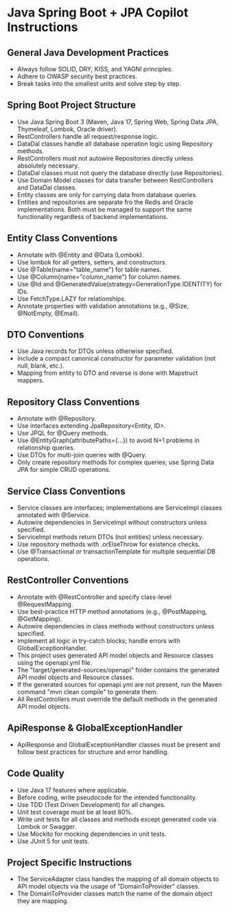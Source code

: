 # Java Spring Boot + JPA Copilot Instructions

## General Java Development Practices
- Always follow SOLID, DRY, KISS, and YAGNI principles.
- Adhere to OWASP security best practices.
- Break tasks into the smallest units and solve step by step.

## Spring Boot Project Structure
- Use Java Spring Boot 3 (Maven, Java 17, Spring Web, Spring Data JPA, Thymeleaf, Lombok, Oracle driver).
- RestControllers handle all request/response logic.
- DataDal classes handle all database operation logic using Repository methods.
- RestControllers must not autowire Repositories directly unless absolutely necessary.
- DataDal classes must not query the database directly (use Repositories).
- Use Domain Model classes for data transfer between RestControllers and DataDal classes.
- Entity classes are only for carrying data from database queries.
- Entities and repositories are separate fro the Redis and Oracle implementations. Both must be managed to support the same functionality regardless of backend implementations.

## Entity Class Conventions
- Annotate with @Entity and @Data (Lombok).
- Use lombok for all getters, setters, and constructors.
- Use @Table(name="table_name") for table names.
- Use @Column(name="column_name") for column names.
- Use @Id and @GeneratedValue(strategy=GenerationType.IDENTITY) for IDs.
- Use FetchType.LAZY for relationships.
- Annotate properties with validation annotations (e.g., @Size, @NotEmpty, @Email).

## DTO Conventions
- Use Java records for DTOs unless otherwise specified.
- Include a compact canonical constructor for parameter validation (not null, blank, etc.).
- Mapping from entity to DTO and reverse is done with Mapstruct mappers.

## Repository Class Conventions
- Annotate with @Repository.
- Use interfaces extending JpaRepository<Entity, ID>.
- Use JPQL for @Query methods.
- Use @EntityGraph(attributePaths={...}) to avoid N+1 problems in relationship queries.
- Use DTOs for multi-join queries with @Query.
- Only create repository methods for complex queries; use Spring Data JPA for simple CRUD operations.

## Service Class Conventions
- Service classes are interfaces; implementations are ServiceImpl classes annotated with @Service.
- Autowire dependencies in ServiceImpl without constructors unless specified.
- ServiceImpl methods return DTOs (not entities) unless necessary.
- Use repository methods with .orElseThrow for existence checks.
- Use @Transactional or transactionTemplate for multiple sequential DB operations.

## RestController Conventions
- Annotate with @RestController and specify class-level @RequestMapping.
- Use best-practice HTTP method annotations (e.g., @PostMapping, @GetMapping).
- Autowire dependencies in class methods without constructors unless specified.
- Implement all logic in try-catch blocks; handle errors with GlobalExceptionHandler.
- This project uses generated API model objects and Resource classes using the openapi.yml file.
- The "target/generated-sources/openapi" folder contains the generated API model objects and Resource classes.
- If the generated sources for openapi.yml are not present, run the Maven command "mvn clean compile" to generate them.
- All RestControllers must override the default methods in the generated API model objects.

## ApiResponse & GlobalExceptionHandler
- ApiResponse and GlobalExceptionHandler classes must be present and follow best practices for structure and error handling.

## Code Quality
- Use Java 17 features where applicable.
- Before coding, write pseudocode for the intended functionality.
- Use TDD (Test Driven Development) for all changes.
- Unit test coverage must be at least 80%.
- Write unit tests for all classes and methods except generated code via Lombok or Swagger.
- Use Mockito for mocking dependencies in unit tests.
- Use JUnit 5 for unit tests.

## Project Specific Instructions
- The ServiceAdapter class handles the mapping of all domain objects to API model objects via the usage of "DomainToProvider" classes.
- The DomainToProvider classes match the name of the domain object they are mapping.